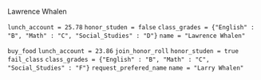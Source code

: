 Lawrence Whalen

`lunch_account = 25.78`
`honor_studen = false`
`class_grades = {"English" : "B", "Math" : "C", "Social_Studies" : "D"}`
`name = "Lawrence Whalen"`

`buy_food` `lunch_account = 23.86`
`join_honor_roll` `honor_studen = true`
`fail_class` `class_grades = {"English" : "B", "Math" : "C", "Social_Studies" : "F"}`
`request_prefered_name` `name = "Larry Whalen"`
